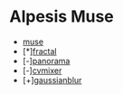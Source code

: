 Alpesis Muse
==============================================================================

- [muse](https://github.com/alpesis-muse/muse)
- [*][fractal](https://github.com/alpesis-muse/fractal)
- [-][panorama](https://github.com/alpesis-muse/panorama)
- [-][cvmixer](https://github.com/alpesis-muse/cvmixer)
- [+][gaussianblur](https://github.com/alpesis-muse/gaussianblur)
